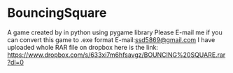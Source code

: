 BouncingSquare
==============

A game created by in python using pygame library
Please E-mail me if you can convert this game to .exe format
E-mail:ssd5869@gmail.com
I have uploaded whole RAR file on dropbox here is the link:
https://www.dropbox.com/s/633xi7m6hfsavgz/BOUNCING%20SQUARE.rar?dl=0
